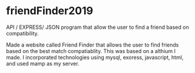 # friendFinder2019
API / EXPRESS/ JSON program that allow the user to find a friend based on compatibility. 

Made a website called Friend Finder that allows the user to find friends based on the best match compatiablity. This was based on a althium I made. I incorporated technologies using mysql, exoress, javascript, html, and used mamp as my server. 



